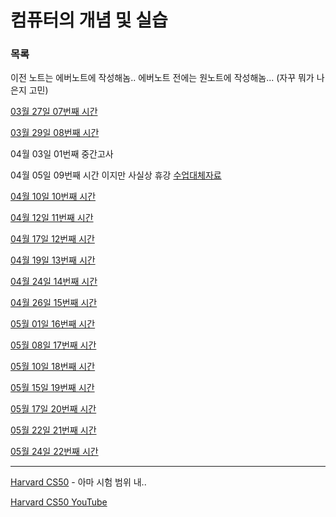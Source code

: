 컴퓨터의 개념 및 실습
===

### 목록

이전 노트는 에버노트에 작성해놈.. 에버노트 전에는 원노트에 작성해놈... (자꾸 뭐가 나은지 고민)

[03월 27일 07번째 시간](20170327.md)

[03월 29일 08번째 시간](20170329.md)

04월 03일 01번째 중간고사

04월 05일 09번째 시간 이지만 사실상 휴강 [수업대체자료](http://archi.snu.ac.kr/courses/under/17_spring_computer_concept/slides/PattPatelCh07-2017-rec.ppt)

[04월 10일 10번째 시간](20170410.md)

[04월 12일 11번째 시간](20170412.md)

[04월 17일 12번째 시간](20170417.md)

[04월 19일 13번째 시간](20170419.md)

[04월 24일 14번째 시간](20170424.md)

[04월 26일 15번째 시간](20170426.md)

[05월 01일 16번째 시간](20170501.md)

[05월 08일 17번째 시간](20170508.md)

[05월 10일 18번째 시간](20170510.md)

[05월 15일 19번째 시간](20170515.md)

[05월 17일 20번째 시간](20170517.md)

[05월 22일 21번째 시간](20170522.md)

[05월 24일 22번째 시간](20170524.md)

---

[Harvard CS50](https://cs50.harvard.edu/) - 아마 시험 범위 내..

[Harvard CS50 YouTube](https://www.youtube.com/playlist?list=PLhQjrBD2T382VRUw5ZpSxQSFrxMOdFObl)
